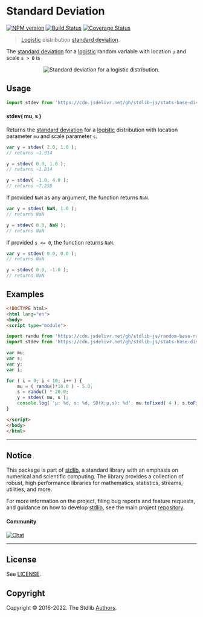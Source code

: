 <!--

@license Apache-2.0

Copyright (c) 2018 The Stdlib Authors.

Licensed under the Apache License, Version 2.0 (the "License");
you may not use this file except in compliance with the License.
You may obtain a copy of the License at

   http://www.apache.org/licenses/LICENSE-2.0

Unless required by applicable law or agreed to in writing, software
distributed under the License is distributed on an "AS IS" BASIS,
WITHOUT WARRANTIES OR CONDITIONS OF ANY KIND, either express or implied.
See the License for the specific language governing permissions and
limitations under the License.

-->

# Standard Deviation

[![NPM version][npm-image]][npm-url] [![Build Status][test-image]][test-url] [![Coverage Status][coverage-image]][coverage-url] <!-- [![dependencies][dependencies-image]][dependencies-url] -->

> [Logistic][logistic-distribution] distribution [standard deviation][standard-deviation].

<!-- Section to include introductory text. Make sure to keep an empty line after the intro `section` element and another before the `/section` close. -->

<section class="intro">

The [standard deviation][standard-deviation] for a [logistic][logistic-distribution] random variable with location `μ` and scale `s > 0` is

<!-- <equation class="equation" label="eq:logistic_stdev" align="center" raw="\sigma = \tfrac{s\pi}{\sqrt{3}}" alt="Standard deviation for a logistic distribution."> -->

<div class="equation" align="center" data-raw-text="\sigma = \tfrac{s\pi}{\sqrt{3}}" data-equation="eq:logistic_stdev">
    <img src="https://cdn.jsdelivr.net/gh/stdlib-js/stdlib@51534079fef45e990850102147e8945fb023d1d0/lib/node_modules/@stdlib/stats/base/dists/logistic/stdev/docs/img/equation_logistic_stdev.svg" alt="Standard deviation for a logistic distribution.">
    <br>
</div>

<!-- </equation> -->

</section>

<!-- /.intro -->

<!-- Package usage documentation. -->



<section class="usage">

## Usage

```javascript
import stdev from 'https://cdn.jsdelivr.net/gh/stdlib-js/stats-base-dists-logistic-stdev@esm/index.mjs';
```

#### stdev( mu, s )

Returns the [standard deviation][standard-deviation] for a [logistic][logistic-distribution] distribution with location parameter `mu` and scale parameter `s`.

```javascript
var y = stdev( 2.0, 1.0 );
// returns ~1.814

y = stdev( 0.0, 1.0 );
// returns ~1.814

y = stdev( -1.0, 4.0 );
// returns ~7.255
```

If provided `NaN` as any argument, the function returns `NaN`.

```javascript
var y = stdev( NaN, 1.0 );
// returns NaN

y = stdev( 0.0, NaN );
// returns NaN
```

If provided `s <= 0`, the function returns `NaN`.

```javascript
var y = stdev( 0.0, 0.0 );
// returns NaN

y = stdev( 0.0, -1.0 );
// returns NaN
```

</section>

<!-- /.usage -->

<!-- Package usage notes. Make sure to keep an empty line after the `section` element and another before the `/section` close. -->

<section class="notes">

</section>

<!-- /.notes -->

<!-- Package usage examples. -->

<section class="examples">

## Examples

<!-- eslint no-undef: "error" -->

```html
<!DOCTYPE html>
<html lang="en">
<body>
<script type="module">

import randu from 'https://cdn.jsdelivr.net/gh/stdlib-js/random-base-randu@esm/index.mjs';
import stdev from 'https://cdn.jsdelivr.net/gh/stdlib-js/stats-base-dists-logistic-stdev@esm/index.mjs';

var mu;
var s;
var y;
var i;

for ( i = 0; i < 10; i++ ) {
    mu = ( randu()*10.0 ) - 5.0;
    s = randu() * 20.0;
    y = stdev( mu, s );
    console.log( 'µ: %d, s: %d, SD(X;µ,s): %d', mu.toFixed( 4 ), s.toFixed( 4 ), y.toFixed( 4 ) );
}

</script>
</body>
</html>
```

</section>

<!-- /.examples -->

<!-- Section to include cited references. If references are included, add a horizontal rule *before* the section. Make sure to keep an empty line after the `section` element and another before the `/section` close. -->

<section class="references">

</section>

<!-- /.references -->

<!-- Section for related `stdlib` packages. Do not manually edit this section, as it is automatically populated. -->

<section class="related">

</section>

<!-- /.related -->

<!-- Section for all links. Make sure to keep an empty line after the `section` element and another before the `/section` close. -->


<section class="main-repo" >

* * *

## Notice

This package is part of [stdlib][stdlib], a standard library with an emphasis on numerical and scientific computing. The library provides a collection of robust, high performance libraries for mathematics, statistics, streams, utilities, and more.

For more information on the project, filing bug reports and feature requests, and guidance on how to develop [stdlib][stdlib], see the main project [repository][stdlib].

#### Community

[![Chat][chat-image]][chat-url]

---

## License

See [LICENSE][stdlib-license].


## Copyright

Copyright &copy; 2016-2022. The Stdlib [Authors][stdlib-authors].

</section>

<!-- /.stdlib -->

<!-- Section for all links. Make sure to keep an empty line after the `section` element and another before the `/section` close. -->

<section class="links">

[npm-image]: http://img.shields.io/npm/v/@stdlib/stats-base-dists-logistic-stdev.svg
[npm-url]: https://npmjs.org/package/@stdlib/stats-base-dists-logistic-stdev

[test-image]: https://github.com/stdlib-js/stats-base-dists-logistic-stdev/actions/workflows/test.yml/badge.svg?branch=main
[test-url]: https://github.com/stdlib-js/stats-base-dists-logistic-stdev/actions/workflows/test.yml?query=branch:main

[coverage-image]: https://img.shields.io/codecov/c/github/stdlib-js/stats-base-dists-logistic-stdev/main.svg
[coverage-url]: https://codecov.io/github/stdlib-js/stats-base-dists-logistic-stdev?branch=main

<!--

[dependencies-image]: https://img.shields.io/david/stdlib-js/stats-base-dists-logistic-stdev.svg
[dependencies-url]: https://david-dm.org/stdlib-js/stats-base-dists-logistic-stdev/main

-->

[chat-image]: https://img.shields.io/gitter/room/stdlib-js/stdlib.svg
[chat-url]: https://gitter.im/stdlib-js/stdlib/

[stdlib]: https://github.com/stdlib-js/stdlib

[stdlib-authors]: https://github.com/stdlib-js/stdlib/graphs/contributors

[umd]: https://github.com/umdjs/umd
[es-module]: https://developer.mozilla.org/en-US/docs/Web/JavaScript/Guide/Modules

[deno-url]: https://github.com/stdlib-js/stats-base-dists-logistic-stdev/tree/deno
[umd-url]: https://github.com/stdlib-js/stats-base-dists-logistic-stdev/tree/umd
[esm-url]: https://github.com/stdlib-js/stats-base-dists-logistic-stdev/tree/esm

[stdlib-license]: https://raw.githubusercontent.com/stdlib-js/stats-base-dists-logistic-stdev/main/LICENSE

[logistic-distribution]: https://en.wikipedia.org/wiki/Logistic_distribution

[standard-deviation]: https://en.wikipedia.org/wiki/Standard_deviation

</section>

<!-- /.links -->
